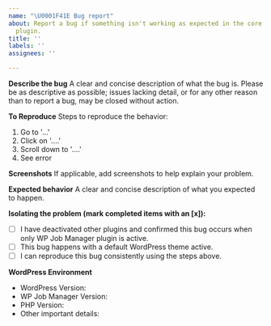 ```yaml
---
name: "\U0001F41E Bug report"
about: Report a bug if something isn't working as expected in the core WP Job Manager
  plugin.
title: ''
labels: ''
assignees: ''

---
```


**Describe the bug**
A clear and concise description of what the bug is. Please be as descriptive as possible; issues lacking detail, or for any other reason than to report a bug, may be closed without action.

**To Reproduce**
Steps to reproduce the behavior:
1. Go to '...'
2. Click on '....'
3. Scroll down to '....'
4. See error

**Screenshots**
If applicable, add screenshots to help explain your problem.

**Expected behavior**
A clear and concise description of what you expected to happen.

**Isolating the problem (mark completed items with an [x]):**
- [ ] I have deactivated other plugins and confirmed this bug occurs when only WP Job Manager plugin is active.
- [ ] This bug happens with a default WordPress theme active.
- [ ] I can reproduce this bug consistently using the steps above.

**WordPress Environment**
- WordPress Version: 
- WP Job Manager Version:
- PHP Version: 
- Other important details: 
